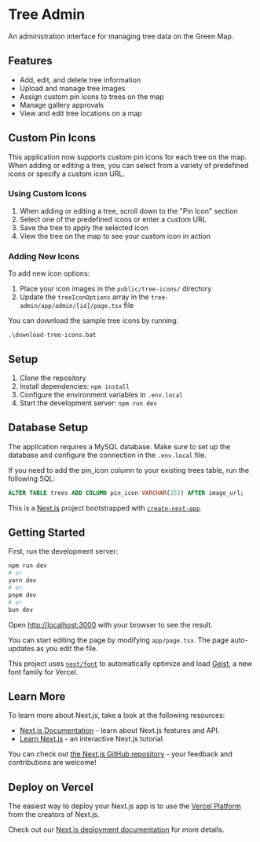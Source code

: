 # Tree Admin

An administration interface for managing tree data on the Green Map.

## Features

- Add, edit, and delete tree information
- Upload and manage tree images
- Assign custom pin icons to trees on the map
- Manage gallery approvals
- View and edit tree locations on a map

## Custom Pin Icons

This application now supports custom pin icons for each tree on the map. When adding or editing a tree, you can select from a variety of predefined icons or specify a custom icon URL.

### Using Custom Icons

1. When adding or editing a tree, scroll down to the "Pin Icon" section
2. Select one of the predefined icons or enter a custom URL
3. Save the tree to apply the selected icon
4. View the tree on the map to see your custom icon in action

### Adding New Icons

To add new icon options:

1. Place your icon images in the `public/tree-icons/` directory
2. Update the `treeIconOptions` array in the `tree-admin/app/admin/[id]/page.tsx` file

You can download the sample tree icons by running:

```
.\download-tree-icons.bat
```

## Setup

1. Clone the repository
2. Install dependencies: `npm install`
3. Configure the environment variables in `.env.local`
4. Start the development server: `npm run dev`

## Database Setup

The application requires a MySQL database. Make sure to set up the database and configure the connection in the `.env.local` file.

If you need to add the pin_icon column to your existing trees table, run the following SQL:

```sql
ALTER TABLE trees ADD COLUMN pin_icon VARCHAR(255) AFTER image_url;
```

This is a [Next.js](https://nextjs.org) project bootstrapped with [`create-next-app`](https://nextjs.org/docs/app/api-reference/cli/create-next-app).

## Getting Started

First, run the development server:

```bash
npm run dev
# or
yarn dev
# or
pnpm dev
# or
bun dev
```

Open [http://localhost:3000](http://localhost:3000) with your browser to see the result.

You can start editing the page by modifying `app/page.tsx`. The page auto-updates as you edit the file.

This project uses [`next/font`](https://nextjs.org/docs/app/building-your-application/optimizing/fonts) to automatically optimize and load [Geist](https://vercel.com/font), a new font family for Vercel.

## Learn More

To learn more about Next.js, take a look at the following resources:

- [Next.js Documentation](https://nextjs.org/docs) - learn about Next.js features and API.
- [Learn Next.js](https://nextjs.org/learn) - an interactive Next.js tutorial.

You can check out [the Next.js GitHub repository](https://github.com/vercel/next.js) - your feedback and contributions are welcome!

## Deploy on Vercel

The easiest way to deploy your Next.js app is to use the [Vercel Platform](https://vercel.com/new?utm_medium=default-template&filter=next.js&utm_source=create-next-app&utm_campaign=create-next-app-readme) from the creators of Next.js.

Check out our [Next.js deployment documentation](https://nextjs.org/docs/app/building-your-application/deploying) for more details.
